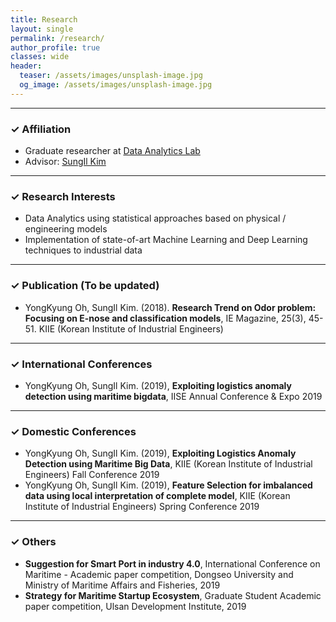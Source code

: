 ```yaml
---
title: Research
layout: single
permalink: /research/
author_profile: true
classes: wide
header:
  teaser: /assets/images/unsplash-image.jpg
  og_image: /assets/images/unsplash-image.jpg
---
```


--------------------
<h3> &#10003; Affiliation </h3>
<ul>
  <li> Graduate researcher at <a href="http://analytics.unist.ac.kr/">Data Analytics Lab</a> </li>
  <li> Advisor: <a href="https://scholar.google.com/citations?user=BISaBGoAAAAJ&hl">SungIl Kim</a> </li>
</ul>

--------------------
<h3> &#10003; Research Interests </h3>
<ul>
  <li> Data Analytics using statistical approaches based on physical / engineering models </li>
  <li> Implementation of state-of-art Machine Learning and Deep Learning techniques to industrial data </li>
<!---
  <li> Working domain: Maritime surveillance | Shipping Logistics | Urban traffic and accident congestion propagation | Gas sensor array and electronic Nose | Nuclear reactor operation </li>
  <li> Keywords: Physical / Engineering Model & Simulation | Anomaly Detection using machine learning | Transfer learning with domain knowledge </li>
--->
</ul>

--------------------
<h3> &#10003; Publication (To be updated)</h3>
<ul>
  <li> YongKyung Oh, SungIl Kim. (2018). <b>Research Trend on Odor problem: Focusing on E-nose and classification models</b>, IE Magazine, 25(3), 45-51. KIIE (Korean Institute of Industrial Engineers)</li>
</ul>

--------------------
<h3> &#10003; International Conferences </h3>
<ul>
  <li> YongKyung Oh, SungIl Kim. (2019), <b>Exploiting logistics anomaly detection using maritime bigdata</b>, IISE Annual Conference & Expo 2019  </li>
</ul>

--------------------
<h3> &#10003; Domestic Conferences </h3>
<ul>
  <li> YongKyung Oh, SungIl Kim. (2019), <b>Exploiting Logistics Anomaly Detection using Maritime Big Data</b>, KIIE (Korean Institute of Industrial Engineers) Fall Conference 2019  </li>
  <li> YongKyung Oh, SungIl Kim. (2019), <b>Feature Selection for imbalanced data using local interpretation of complete model</b>, KIIE (Korean Institute of Industrial Engineers) Spring Conference 2019  </li>
</ul>

--------------------
<h3> &#10003; Others </h3>
<ul>
  <li> <b>Suggestion for Smart Port in industry 4.0</b>, International Conference on Maritime - Academic paper competition, Dongseo University and Ministry of Maritime Affairs and Fisheries, 2019 </li>
  <li> <b>Strategy for Maritime Startup Ecosystem</b>, Graduate Student Academic paper competition, Ulsan Development Institute, 2019 </li>
</ul>
